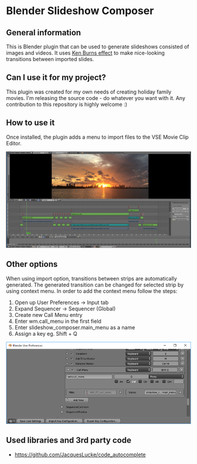 Blender Slideshow Composer
==========================

General information
-------------------
This is Blender plugin that can be used to generate slideshows consisted of images and videos. It uses [Ken Burns effect](https://en.wikipedia.org/wiki/Ken_Burns_effect) to make nice-looking transitions between imported slides. 

Can I use it for my project?
----------------------------
This plugin was created for my own needs of creating holiday family movies. I'm releasing the source code - do whatever you want with it. Any contribution to this repository is highly welcome :)   

How to use it
-------------
Once installed, the plugin adds a menu to import files to the VSE Movie Clip Editor.

![Imported strips example](docs/imported_strips.png)

Other options
--------------------
When using import option, transitions between strips are automatically generated. The generated transition can be changed for selected strip by using context menu. In order to add the context menu follow the steps:
1. Open up User Preferences -> Input tab
2. Expand Sequencer -> Sequencer (Global)
3. Create new Call Menu entry
5. Enter wm.call_menu in the first field
6. Enter slideshow_composer.main_menu as a name
7. Assign a key eg. Shift + Q

![Menu Key Shortcut](docs/blender_menu_shortcut.png)

Used libraries and 3rd party code
---------------------------------
* https://github.com/JacquesLucke/code_autocomplete